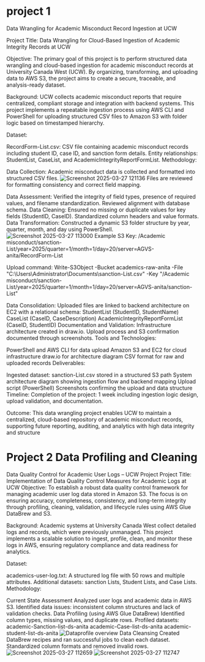 # project 1
Data Wrangling for Academic Misconduct Record Ingestion at UCW

Project Title: Data Wrangling for Cloud-Based Ingestion of Academic Integrity Records at UCW

Objective: The primary goal of this project is to perform structured data wrangling and cloud-based ingestion for academic misconduct records at University Canada West (UCW). By organizing, transforming, and uploading data to AWS S3, the project aims to create a secure, traceable, and analysis-ready dataset.

Background: UCW collects academic misconduct reports that require centralized, compliant storage and integration with backend systems. This project implements a repeatable ingestion process using AWS CLI and PowerShell for uploading structured CSV files to Amazon S3 with folder logic based on timestamped hierarchy.

Dataset:

RecordForm-List.csv: CSV file containing academic misconduct records including student ID, case ID, and sanction form details.
Entity relationships: StudentList, CaseList, and AcademicIntegrityReportFormList.
Methodology:

Data Collection:
Academic misconduct data is collected and formatted into structured CSV files.
![Screenshot 2025-03-27 121136](https://github.com/user-attachments/assets/902f12ca-8189-4dca-a851-4fc3a7536f56)
Files are reviewed for formatting consistency and correct field mapping.

Data Assessment:
Verified the integrity of field types, presence of required values, and filename standardization.
Reviewed alignment with database schema.
Data Cleaning:
Ensured no missing or duplicate values for key fields (StudentID, CaseID).
Standardized column headers and value formats.
Data Transformation:
Constructed a dynamic S3 folder structure by year, quarter, month, and day using PowerShell.
![Screenshot 2025-03-27 113000](https://github.com/user-attachments/assets/8a1a15dd-e6ac-407b-a3c2-4dbf6423f5b7)
Example S3 Key: /Academic misconduct/sanction-List/year=2025/quarter=1/month=1/day=20/server=AGVS-anita/RecordForm-List

Upload command: Write-S3Object -Bucket academics-raw-anita -File "C:\Users\Administrator\Documents\sanction-List.csv" -Key "/Academic misconduct/sanction-List/year=2025/quarter=1/month=1/day=20/server=AGVS-anita/sanction-List"

Data Consolidation:
Uploaded files are linked to backend architecture on EC2 with a relational schema:
StudentList (StudentID, StudentName)
CaseList (CaseID, CaseDescription)
AcademicIntegrityReportFormList (CaseID, StudentID)
Documentation and Validation:
Infrastructure architecture created in draw.io.
Upload process and S3 confirmation documented through screenshots.
Tools and Technologies:

PowerShell and AWS CLI for data upload
Amazon S3 and EC2 for cloud infrastructure
draw.io for architecture diagram
CSV format for raw and uploaded records
Deliverables:

Ingested dataset: sanction-List.csv stored in a structured S3 path
System architecture diagram showing ingestion flow and backend mapping
Upload script (PowerShell)
Screenshots confirming the upload and data structure
Timeline: Completion of the project: 1 week including ingestion logic design, upload validation, and documentation.

Outcome: This data wrangling project enables UCW to maintain a centralized, cloud-based repository of academic misconduct records, supporting future reporting, auditing, and analytics with high data integrity and structure

# Project 2 Data Profiling and Cleaning
Data Quality Control for Academic User Logs – UCW Project
Project Title: Implementation of Data Quality Control Measures for Academic Logs at UCW
Objective:
To establish a robust data quality control framework for managing academic user log data stored in Amazon S3. The focus is on ensuring accuracy, completeness, consistency, and long-term integrity through profiling, cleaning, validation, and lifecycle rules using AWS Glue DataBrew and S3.

Background:
Academic systems at University Canada West collect detailed logs and records, which were previously unmanaged. This project implements a scalable solution to ingest, profile, clean, and monitor these logs in AWS, ensuring regulatory compliance and data readiness for analytics.

Dataset:

academics-user-log.txt: A structured log file with 50 rows and multiple attributes.
Additional datasets: sanction Lists, Student Lists, and Case Lists.
Methodology:

Current State Assessment
Analyzed user logs and academic data in AWS S3.
Identified data issues: inconsistent column structures and lack of validation checks.
Data Profiling (using AWS Glue DataBrew)
Identified column types, missing values, and duplicate rows.
Profiled datasets:
academic-Sanction-list-ds-anita
academic-Case-list-ds-anita
academic-student-list-ds-anita
![Dataprofile overview](https://github.com/user-attachments/assets/68a36fd6-7abc-4112-9e88-1f907093dbef)
Data Cleansing
Created DataBrew recipes and ran successful jobs to clean each dataset.
Standardized column formats and removed invalid rows.
![Screenshot 2025-03-27 112659](https://github.com/user-attachments/assets/c8ffb874-0039-4543-8226-c73b6f730a78)
![Screenshot 2025-03-27 112747](https://github.com/user-attachments/assets/0a73f148-0d81-45e0-b8e4-601c90bacdc2)



